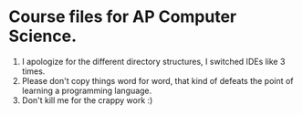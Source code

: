 # Course files for AP Computer Science.

1. I apologize for the different directory structures, I switched IDEs like 3 times. 
2. Please don't copy things word for word, that kind of defeats the point of learning a programming language. 
3. Don't kill me for the crappy work :)

